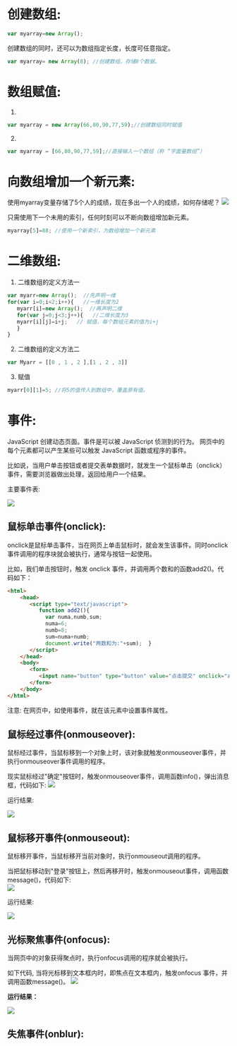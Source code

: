 # 创建数组:
```js
var myarray=new Array();
```
创建数组的同时，还可以为数组指定长度，长度可任意指定。
```js
var myarray= new Array(8); //创建数组，存储8个数据。 
```

# 数组赋值:
1. 
```js
var myarray = new Array(66,80,90,77,59);//创建数组同时赋值
```
2. 
```js
var myarray = [66,80,90,77,59];//直接输入一个数组（称 “字面量数组”）
```

# 向数组增加一个新元素:
使用myarray变量存储了5个人的成绩，现在多出一个人的成绩，如何存储呢？
![](http://img.mukewang.com/52ca00eb0001dd4805120199.jpg)

只需使用下一个未用的索引，任何时刻可以不断向数组增加新元素。
```js
myarray[5]=88; //使用一个新索引，为数组增加一个新元素
```
# 二维数组:
1. 二维数组的定义方法一
```js
var myarr=new Array();  //先声明一维 
for(var i=0;i<2;i++){   //一维长度为2
   myarr[i]=new Array();  //再声明二维 
   for(var j=0;j<3;j++){   //二维长度为3
   myarr[i][j]=i+j;   // 赋值，每个数组元素的值为i+j
   }
}
```
2. 二维数组的定义方法二
```js
var Myarr = [[0 , 1 , 2 ],[1 , 2 , 3]]
```
3. 赋值
```js
myarr[0][1]=5; //将5的值传入到数组中，覆盖原有值。
```

# 事件:
JavaScript 创建动态页面。事件是可以被 JavaScript 侦测到的行为。 网页中的每个元素都可以产生某些可以触发 JavaScript 函数或程序的事件。

比如说，当用户单击按钮或者提交表单数据时，就发生一个鼠标单击（onclick）事件，需要浏览器做出处理，返回给用户一个结果。

主要事件表:

![](http://img.mukewang.com/53e198540001b66404860353.jpg)

## 鼠标单击事件(onclick):
onclick是鼠标单击事件，当在网页上单击鼠标时，就会发生该事件。同时onclick事件调用的程序块就会被执行，通常与按钮一起使用。

比如，我们单击按钮时，触发 onclick 事件，并调用两个数和的函数add2()。代码如下：
```html
<html>
    <head>
       <script type="text/javascript">
          function add2(){
            var numa,numb,sum;
            numa=6;
            numb=8;
            sum=numa+numb;
            document.write("两数和为:"+sum);  }
       </script>
    </head>
    <body>
       <form>
          <input name="button" type="button" value="点击提交" onclick="add2()" />
       </form>
    </body>
</html>
```
注意: 在网页中，如使用事件，就在该元素中设置事件属性。 

## 鼠标经过事件(onmouseover):
鼠标经过事件，当鼠标移到一个对象上时，该对象就触发onmouseover事件，并执行onmouseover事件调用的程序。

现实鼠标经过"确定"按钮时，触发onmouseover事件，调用函数info()，弹出消息框，代码如下:
![](http://img.mukewang.com/53e196e500013f1807700354.jpg)

运行结果:

![](http://img.mukewang.com/53e196fd00017d8704870416.jpg)

## 鼠标移开事件(onmouseout): 
鼠标移开事件，当鼠标移开当前对象时，执行onmouseout调用的程序。

当把鼠标移动到"登录"按钮上，然后再移开时，触发onmouseout事件，调用函数message()，代码如下:  
![](http://img.mukewang.com/53e195580001a0bc07730356.jpg)

运行结果:

![](http://img.mukewang.com/53e195bf00010d1804760385.jpg)

## 光标聚焦事件(onfocus):
当网页中的对象获得聚点时，执行onfocus调用的程序就会被执行。

如下代码, 当将光标移到文本框内时，即焦点在文本框内，触发onfocus 事件，并调用函数message()。
![](http://img.mukewang.com/53e19337000113d108390338.jpg)

__运行结果：__

![](http://img.mukewang.com/5312c5660001821a04300326.jpg)

## 失焦事件(onblur):



